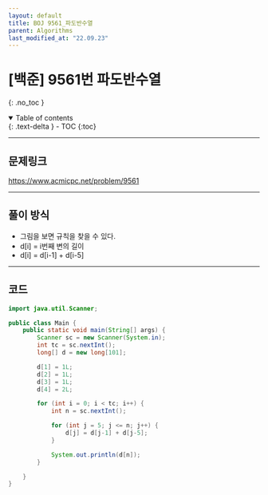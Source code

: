 ```yaml
---
layout: default
title: BOJ 9561_파도반수열
parent: Algorithms
last_modified_at: "22.09.23"
---
```


# [백준] 9561번 파도반수열
{: .no_toc }

<details open markdown="block">
  <summary>
    Table of contents
  </summary>
  {: .text-delta }
- TOC
{:toc}
</details>

---
## 문제링크
<a href="https://www.acmicpc.net/problem/9561">https://www.acmicpc.net/problem/9561
</a>

---
## 풀이 방식
- 그림을 보면 규칙을 찾을 수 있다.
- d[i] = i번째 변의 길이 
- d[i] = d[i-1] + d[i-5]

---

## 코드
```java
import java.util.Scanner;

public class Main {
    public static void main(String[] args) {
        Scanner sc = new Scanner(System.in);
        int tc = sc.nextInt();
        long[] d = new long[101];

        d[1] = 1L;
        d[2] = 1L;
        d[3] = 1L;
        d[4] = 2L;

        for (int i = 0; i < tc; i++) {
            int n = sc.nextInt();

            for (int j = 5; j <= n; j++) {
                d[j] = d[j-1] + d[j-5];
            }

            System.out.println(d[n]);
        }

    }
}
```